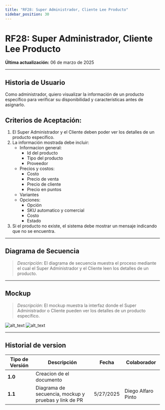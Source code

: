 ```yaml
---
title: "RF28: Super Administrador, Cliente Lee Producto"
sidebar_position: 30
---
```


# RF28: Super Administrador, Cliente Lee Producto

**Última actualización:** 06 de marzo de 2025

---

## Historia de Usuario

Como administrador, quiero visualizar la información de un producto específico para verificar su disponibilidad y características antes de asignarlo.

## **Criterios de Aceptación:**

1. El Super Administrador y el Cliente deben poder ver los detalles de un producto específico.
2. La información mostrada debe incluir:
   - Informacion general:
     - Id del producto
     - Tipo del producto
     - Proveedor
   - Precios y costos:
     - Costo
     - Precio de venta
     - Precio de cliente
     - Precio en puntos
   - Variantes
   - Opciones:
     - Opción
     - SKU automatico y comercial
     - Costo
     - Estado
3. Si el producto no existe, el sistema debe mostrar un mensaje indicando que no se encuentra.

---

## **Diagrama de Secuencia**

> _Descripción_: El diagrama de secuencia muestra el proceso mediante el cual el Super Administrador y el Cliente leen los detalles de un producto.

---

## **Mockup**

> _Descripción_: El mockup muestra la interfaz donde el Super Administrador o Cliente pueden ver los detalles de un producto específico.

![alt_text](/img/mockup-1-rf28-textiles.png)
![alt_text](/img/mockup-2-rf28-textiles.png)

---

## Historial de version

| **Tipo de Versión** | **Descripción**                                      | **Fecha** | **Colaborador**    |
| ------------------- | ---------------------------------------------------- | --------- | ------------------ |
| **1.0**             | Creacion de el documento                             |           |                    |
| **1.1**             | Diagrama de secuencia, mockup y pruebas y link de PR | 5/27/2025 | Diego Alfaro Pinto |
